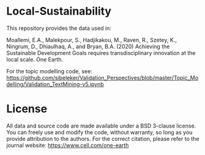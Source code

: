 # Local-Sustainability
This repository provides the data used in: 

Moallemi, E.A., Malekpour, S., Hadjikakou, M., Raven, R., Szetey, K., Ningrum, D., Dhiaulhaq, A., and Bryan, B.A. (2020) Achieving the Sustainable Development Goals requires transdisciplinary innovation at the local scale. One Earth.


For the topic modelling code, see: https://github.com/sibeleker/Validation_Perspectives/blob/master/Topic_Modelling/Validation_TextMining-v5.ipynb


# License
All data and source code are made available under a BSD 3-clause license. You can freely use and modify the code, without warranty, so long as you provide attribution to the authors. For the correct citation, please refer to the journal website: https://www.cell.com/one-earth
